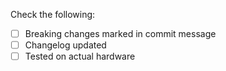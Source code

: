 Check the following:

 - [ ] Breaking changes marked in commit message
 - [ ] Changelog updated
 - [ ] Tested on actual hardware
